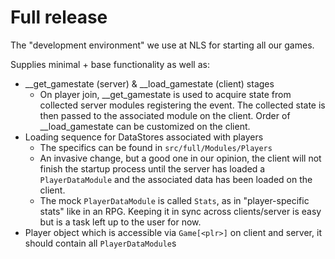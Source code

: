 # Full release

The "development environment" we use at NLS for starting all our games.

Supplies minimal + base functionality as well as:
* __get_gamestate (server) & __load_gamestate (client) stages
  * On player join, __get_gamestate is used to acquire state from collected server modules registering the event. The collected state is then passed to the associated module on the client. Order of __load_gamestate can be customized on the client.
* Loading sequence for DataStores associated with players
  * The specifics can be found in `src/full/Modules/Players`
  * An invasive change, but a good one in our opinion, the client will not finish the startup process until the server has loaded a `PlayerDataModule` and the associated data has been loaded on the client.
  * The mock `PlayerDataModule` is called `Stats`, as in "player-specific stats" like in an RPG. Keeping it in sync across clients/server is easy but is a task left up to the user for now.
* Player object which is accessible via `Game[<plr>]` on client and server, it should contain all `PlayerDataModule`s